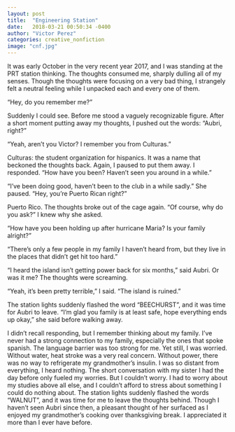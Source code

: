 ```yaml
---
layout: post
title:  "Engineering Station"
date:   2018-03-21 00:50:34 -0400
author: "Victor Perez"
categories: creative_nonfiction
image: "cnf.jpg"
---
```

It was early October in the very recent year 2017, and I was standing at the PRT station thinking. The thoughts consumed me, sharply dulling all of my senses. Though the thoughts were focusing on a very bad thing, I strangely felt a neutral feeling while I unpacked each and every one of them.

“Hey, do you remember me?”

Suddenly I could see. Before me stood a vaguely recognizable figure. After a short moment putting away my thoughts, I pushed out the words: “Aubri, right?”

“Yeah, aren’t you Victor? I remember you from Culturas.”

Culturas: the student organization for hispanics. It was a name that beckoned the thoughts back.  Again, I paused to put them away. I responded. “How have you been? Haven’t seen you around in a while.”

“I’ve been doing good, haven’t been to the club in a while sadly.” She paused. “Hey, you’re Puerto Rican right?”

Puerto Rico. The thoughts broke out of the cage again. “Of course, why do you ask?” I knew why she asked.

“How have you been holding up after hurricane Maria? Is your family alright?”

“There’s only a few people in my family I haven’t heard from, but they live in the places that didn’t get hit too hard.”

“I heard the island isn’t getting power back for six months,” said Aubri. Or was it me? The thoughts were screaming.

“Yeah, it’s been pretty terrible,” I said. “The island is ruined.”

The station lights suddenly flashed the word “BEECHURST”, and it was time for Aubri to leave. “I’m glad you family is at least safe, hope everything ends up okay,” she said before walking away.

I didn’t recall responding, but I remember thinking about my family. I’ve never had a strong connection to my family, especially the ones that spoke spanish. The language barrier was too strong for me. Yet still, I was worried. Without water, heat stroke was a very real concern. Without power, there was no way to refrigerate my grandmother’s insulin. I was so distant from everything, I heard nothing. The short conversation with my sister I had the day before only fueled my worries. But I couldn’t worry. I had to worry about my studies above all else, and I couldn’t afford to stress about something I could do nothing about. The station lights suddenly flashed the words “WALNUT”, and it was time for me to leave the thoughts behind. Though I haven’t seen Aubri since then, a pleasant thought of her surfaced as I enjoyed my grandmother’s cooking over thanksgiving break. I appreciated it more than I ever have before.

